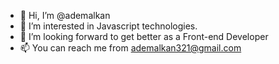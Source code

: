 - 👋 Hi, I’m @ademalkan
- 👀 I’m interested in Javascript technologies.
- 💞️ I’m looking forward to get better as a Front-end Developer
- 📫 You can reach me from ademalkan321@gmail.com

<!---
ademalkan/ademalkan is a ✨ special ✨ repository because its `README.md` (this file) appears on your GitHub profile.
You can click the Preview link to take a look at your changes.
--->
